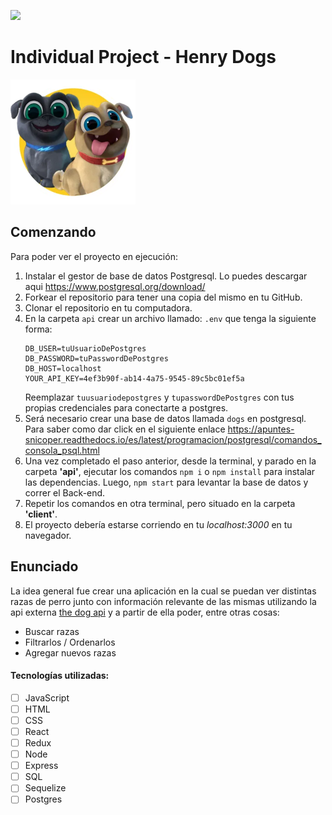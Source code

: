 <p align='left'>
    <img src='https://static.wixstatic.com/media/85087f_0d84cbeaeb824fca8f7ff18d7c9eaafd~mv2.png/v1/fill/w_160,h_30,al_c,q_85,usm_0.66_1.00_0.01/Logo_completo_Color_1PNG.webp' </img>
</p>

# Individual Project - Henry Dogs

<p align="left">
  <img height="200" src="./dog.png" />
</p>


## Comenzando

Para poder ver el proyecto en ejecución:
 1. Instalar el gestor de base de datos Postgresql. Lo puedes descargar aqui https://www.postgresql.org/download/
 2. Forkear el repositorio para tener una copia del mismo en tu GitHub.
 3. Clonar el repositorio en tu computadora.
 4. En la carpeta `api` crear un archivo llamado: `.env` que tenga la siguiente forma:
    ```
    DB_USER=tuUsuarioDePostgres
    DB_PASSWORD=tuPasswordDePostgres
    DB_HOST=localhost
    YOUR_API_KEY=4ef3b90f-ab14-4a75-9545-89c5bc01ef5a
    ```
    Reemplazar `tuusuariodepostgres` y `tupasswordDePostgres` con tus propias credenciales para conectarte a postgres.
 5. Será necesario crear una base de datos llamada `dogs` en postgresql. Para saber como dar click en el siguiente enlace https://apuntes-snicoper.readthedocs.io/es/latest/programacion/postgresql/comandos_consola_psql.html
 6. Una vez completado el paso anterior, desde la terminal, y parado en la carpeta <strong>'api'</strong>, ejecutar los comandos ```npm i``` o ```npm install``` para instalar las dependencias. Luego, ```npm start``` para levantar la base de datos y correr el Back-end.
 7. Repetir los comandos en otra terminal, pero situado en la carpeta <strong>'client'</strong>.
 8. El proyecto debería estarse corriendo en tu <em>localhost:3000</em> en tu navegador.

## Enunciado

La idea general fue crear una aplicación en la cual se puedan ver distintas razas de perro junto con información relevante de las mismas utilizando la api externa [the dog api](https://thedogapi.com/) y a partir de ella poder, entre otras cosas:

  - Buscar razas
  - Filtrarlos / Ordenarlos
  - Agregar nuevos razas



#### Tecnologías utilizadas:
- [ ] JavaScript
- [ ] HTML
- [ ] CSS
- [ ] React
- [ ] Redux
- [ ] Node
- [ ] Express
- [ ] SQL
- [ ] Sequelize
- [ ] Postgres
